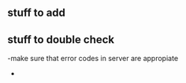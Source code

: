 ## stuff to add




## stuff to double check
-make sure that error codes in server are appropiate

-